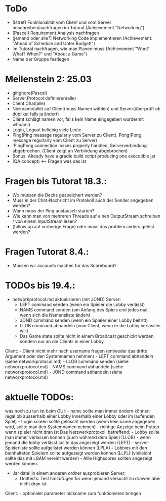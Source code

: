 # ToDo
- (Istref) Funktionalität vom Client und vom Server beschreiben/nachfragen im Tutorat (Achievement "Networking")
- (Pascal) Requirement Analysis nachfragen
- (jemand oder alle?) Networking Code implementieren (Achievement: "Ahead of Schedule and Unter Budget!")
- Im Tutorat nachfragen, wie man Planen muss (Achievement "Who? What? When?" und "About a Game")
- Name der Gruppe festlegen

# Meilenstein 2: 25.03
- gitignore(Pascal)
- Server.Protocol definieren(alle) 
- Client Chat(alle)
- Nickname(alle) auf Client(muss Namen wählen) und Server(überprüft ob duplikat falls ja ändert)
- Client schlägt namen vor, falls kein Name eingegeben wurde(mit whoami)
- Login, Logout beliebig viele Leute
- Ping(Ping message regularly vom Server zu Client), Pong(Pong message regurlarly vom Client zu Server)
- !PingPong connection losses properly handled, Serververbindung abgebrochen. (Client zeigt an Verbindung abgebrochen)
- Bonus: Already have a gradle build script producing one executible jar
- (QA concept) <-- Fragen was das ist

# Fragen bis Tutorat 18.3.:
- Wo müssen die Decks gespeichert werden?
- Muss in der Chat-Nachricht im Protokoll auch der Sender angegeben werden?
- Wann muss der Ping austausch starten?
- Wie kann man von mehreren Threads auf einen OutputStream schreiben / von einem InputStream lesen?
- (follow up auf vorherige Frage) oder muss das problem anders gelöst werden?

# Fragen Tutorat 8.4.:
- Müssen wir accounts machen für das Scoreboard?

# TODOs bis 19.4.:
- networkprotocol.md aktualisieren (mit JOND)
Server:
    - LEFT command senden (wenn ein Spieler die Lobby verlässt)
    - NAMS command senden (am Anfang des Spiels und jedes mal, wenn sich die Namensliste ändert)
    - JOND command senden (wenn ein Spieler einer Lobby beitritt)
    - LLOB command abhandeln (vom Client, wenn er die Lobby verlassen will)
    - Das Game state sollte nicht in einem Broadcast geschickt werden, sondern nur an die Clients in einer Lobby.


Client:
    - Client nicht mehr nach username fragen (entweder das dritte Argument oder den Systemnamen nehmen)
    - LEFT command abhandeln (siehe networkprotocol.md)
    - LLOB command senden (siehe networkprotocol.md)
    - NAMS command abhandeln (siehe networkprotocol.md)
    - JOND command abhandeln (siehe networkprotocol.md)

# aktuelle TODOs:

was noch zu tun ist beim GUI:
    - name sollte man immer ändern können (egal ob ausserhalb einer Lobby innerhalb einer Lobby oder im laufenden Spiel)
    - Login screen sollte gelöscht werden (wenn kein name angegeben wird, sollte man den Systemnamen nehmen)
    - richtige Anzeige beim Putten wenn spieler nicht dran ist
    Das Netzwerkprotokoll betreffend:
    - Lobby sollte man immer verlassen können (auch während dem Spiel) (LLOB)
    - wenn jemand die lobby verlässt sollte das angezeigt werden (LEFT)
    - server-Spielerliste sollte aufgelistet werden können (LPLA) 
    - Lobbies mit den beinhalteten Spielern sollte aufgezeigt werden können (LLPL) (vielleicht sollte das mit LGAM vereint werden)
    - Allle Highscores sollten angezeigt werden können.



- Jar datei in einem anderen ordner ausprobieren
Server:
    - Unittests: Test hinzufügen für wenn jemand versucht zu drawen aber nicht dran ist.

Client:
    - optionaler parameter nickname zum funktionieren bringen